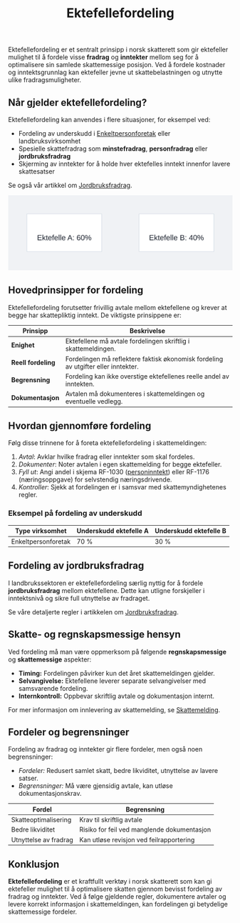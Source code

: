 ﻿---
title: "Ektefellefordeling"
seoTitle: "Ektefellefordeling"
description: 'Ektefellefordeling er et sentralt prinsipp i norsk skatterett som gir ektefeller mulighet til å fordele visse **fradrag** og **inntekter** mellom seg for å op...'
---

Ektefellefordeling er et sentralt prinsipp i norsk skatterett som gir ektefeller mulighet til å fordele visse **fradrag** og **inntekter** mellom seg for å optimalisere sin samlede skattemessige posisjon. Ved å fordele kostnader og inntektsgrunnlag kan ektefeller jevne ut skattebelastningen og utnytte ulike fradragsmuligheter.

## Når gjelder ektefellefordeling?

Ektefellefordeling kan anvendes i flere situasjoner, for eksempel ved:

* Fordeling av underskudd i [Enkeltpersonforetak](/blogs/regnskap/hva-er-enkeltpersonforetak "Hva er et Enkeltpersonforetak? Komplett Guide til Selskapsformen") eller landbruksvirksomhet
* Spesielle skattefradrag som **minstefradrag**, **personfradrag** eller **jordbruksfradrag**
* Skjerming av inntekter for å holde hver ektefelles inntekt innenfor lavere skattesatser

Se også vår artikkel om [Jordbruksfradrag](/blogs/regnskap/hva-er-jordbruksfradrag "Hva er Jordbruksfradrag? Komplett Guide til Landbruksfradrag og Skattefordeler").

![Ektefellefordeling Diagram](ektefellefordeling-diagram.svg)

## Hovedprinsipper for fordeling

Ektefellefordeling forutsetter frivillig avtale mellom ektefellene og krever at begge har skattepliktig inntekt. De viktigste prinsippene er:

| Prinsipp                    | Beskrivelse                                                      |
|------------------------------|------------------------------------------------------------------|
| **Enighet**                  | Ektefellene må avtale fordelingen skriftlig i skattemeldingen.  |
| **Reell fordeling**          | Fordelingen må reflektere faktisk økonomisk fordeling av utgifter eller inntekter. |
| **Begrensning**             | Fordeling kan ikke overstige ektefellenes reelle andel av inntekten. |
| **Dokumentasjon**            | Avtalen må dokumenteres i skattemeldingen og eventuelle vedlegg.  |

## Hvordan gjennomføre fordeling

Følg disse trinnene for å foreta ektefellefordeling i skattemeldingen:

1. _Avtal_: Avklar hvilke fradrag eller inntekter som skal fordeles.
2. _Dokumenter_: Noter avtalen i egen skattemelding for begge ektefeller.
3. _Fyll ut_: Angi andel i skjema RF-1030 ([personinntekt](/blogs/regnskap/personinntekt "Personinntekt “ Komplett guide til personinntekt i norsk regnskap")) eller RF-1176 (næringsoppgave) for selvstendig næringsdrivende.
4. _Kontroller_: Sjekk at fordelingen er i samsvar med skattemyndighetenes regler.

### Eksempel på fordeling av underskudd

| Type virksomhet        | Underskudd ektefelle A | Underskudd ektefelle B |
|------------------------|------------------------|------------------------|
| Enkeltpersonforetak    | 70 %                   | 30 %                   |

## Fordeling av jordbruksfradrag

I landbrukssektoren er ektefellefordeling særlig nyttig for å fordele **jordbruksfradrag** mellom ektefellene. Dette kan utligne forskjeller i inntektsnivå og sikre full utnyttelse av fradraget.

Se våre detaljerte regler i artikkelen om [Jordbruksfradrag](/blogs/regnskap/hva-er-jordbruksfradrag "Hva er Jordbruksfradrag? Komplett Guide til Landbruksfradrag og Skattefordeler").

## Skatte- og regnskapsmessige hensyn

Ved fordeling må man være oppmerksom på følgende **regnskapsmessige** og **skattemessige** aspekter:

* **Timing:** Fordelingen påvirker kun det året skattemeldingen gjelder.
* **Selvangivelse:** Ektefellene leverer separate selvangivelser med samsvarende fordeling.
* **Internkontroll:** Oppbevar skriftlig avtale og dokumentasjon internt.

For mer informasjon om innlevering av skattemelding, se [Skattemelding](/blogs/regnskap/skattemelding "Skattemelding - Alt om Selvangivelse og Rapportering").

## Fordeler og begrensninger

Fordeling av fradrag og inntekter gir flere fordeler, men også noen begrensninger:

* _Fordeler:_ Redusert samlet skatt, bedre likviditet, utnyttelse av lavere satser.
* _Begrensninger:_ Må være gjensidig avtale, kan utløse dokumentasjonskrav.

| Fordel                  | Begrensning                                      |
|-------------------------|---------------------------------------------------|
| Skatteoptimalisering    | Krav til skriftlig avtale                         |
| Bedre likviditet        | Risiko for feil ved manglende dokumentasjon       |
| Utnyttelse av fradrag   | Kan utløse revisjon ved feilrapportering          |

## Konklusjon

**Ektefellefordeling** er et kraftfullt verktøy i norsk skatterett som kan gi ektefeller mulighet til å optimalisere skatten gjennom bevisst fordeling av fradrag og inntekter. Ved å følge gjeldende regler, dokumentere avtaler og levere korrekt informasjon i skattemeldingen, kan fordelingen gi betydelige skattemessige fordeler.











